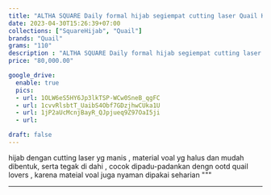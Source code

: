 ```yaml
---
title: "ALTHA SQUARE Daily formal hijab segiempat cutting laser Quail Hijab bahan voal"
date: 2023-04-30T15:26:39+07:00
collections: ["SquareHijab", "Quail"]
brands: "Quail"
grams: "110"
description : "ALTHA SQUARE Daily formal hijab segiempat cutting laser Quail Hijab bahan voal"
price: "80,000.00"

google_drive:
  enable: true
  pics:
  - url: 1OLW6eS5HY6Jp3lkTSP-WCw0SneB_qgFC
  - url: 1cvvRlsbtT_UaibS4Obf7GDzjhwCUka1U
  - url: 1jP2aUcMcnjBayR_QJpjueq9Z97OaI5ji
  - url: 

draft: false
---
```


hijab dengan cutting  laser yg manis , material voal yg halus dan mudah dibentuk, serta tegak di dahi , cocok dipadu-padankan dengn ootd quail lovers , karena mateial voal juga nyaman dipakai seharian """

-----------    
 
